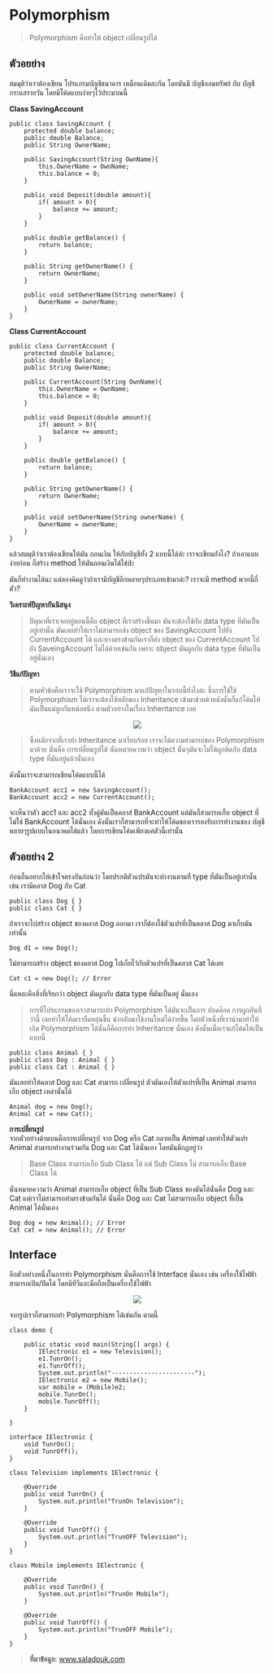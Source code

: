 #  Polymorphism
> Polymorphism คือทำให้ object เปลี่ยนรูปได้

## ตัวอยย่าง

สมมุติว่าเราต้องเขียน โปรแกรมบัญชีธนาคาร เหมือนเดิมละกัน โดยมันมี บัญชีออมทรัพย์ กับ บัญชีกระแสรายวัน โดยมีโค้ดแบบง่ายๆไว้ประมาณนี้

**Class SavingAccount**
```
public class SavingAccount {
    protected double balance;
    public double Balance;
    public String OwnerName;

    public SavingAccount(String OwnName){
        this.OwnerName = OwnName;
        this.balance = 0;
    }

    public void Deposit(double amount){
        if( amount > 0){
            balance += amount;
        }
    }

    public double getBalance() {
        return balance;
    }

    public String getOwnerName() {
        return OwnerName;
    }

    public void setOwnerName(String ownerName) {
        OwnerName = ownerName;
    }
}

```
**Class CurrentAccount**
```
public class CurrentAccount {
    protected double balance;
    public double Balance;
    public String OwnerName;

    public CurrentAccount(String OwnName){
        this.OwnerName = OwnName;
        this.balance = 0;
    }

    public void Deposit(double amount){
        if( amount > 0){
            balance += amount;
        }
    }

    public double getBalance() {
        return balance;
    }

    public String getOwnerName() {
        return OwnerName;
    }

    public void setOwnerName(String ownerName) {
        OwnerName = ownerName;
    }
}
```

แล้วสมมุติว่าเราต้องเขียนให้มัน ถอนเงิน ให้กับบัญชีทั้ง 2 แบบนี้ได้ล่ะ เราจะเขียนยังไง?
ถ้าเอาแบบง่ายก่อน ก็สร้าง method ให้มันถอนเงินได้ใช่ป่ะ

มันก็ทำงานได้นะ แต่ลองคิดดูว่าถ้าเรามีบัญชีอีกหลายๆประเภทเข้ามาล่ะ? เราจะมี method พวกนี้กี่ตัว?

**วิเคราะห์ปัญหากันนิสนุง**

> ปัญหาที่เราเจออยู่ตอนนี้คือ object ที่เราสร้างขึ้นมา มันจะต้องใช้กับ data type ที่มันเป็นอยู่เท่านั้น มันเลยทำให้เราไม่สามารถส่ง object ของ SavingAccount ไปยัง CurrentAccount ได้ และทางตรงข้ามกันเราก็ส่ง object ของ CurrentAccount ไปยัง SaveingAccount ไม่ได้ด้วยเช่นกัน เพราะ object มันผูกกับ data type ที่มันเป็นอยู่นั่นเอง

**วิธีแก้ปัญหา**

> ตามหัวข้อคือเราจะใช้ Polymorphism มาแก้ปัญหาในรอบนี้ยังไงล่ะ ซึ่งการใช้ใช้ Polymorphism ได้เราจะต้องใช้หลักของ Inheritance เข้ามาช่วยด้วยดังนั้นก็แก้โค้ดให้มันเป็นแม่ลูกกันหน่อยนึง ตามตัวอย่างในเรื่อง Inheritance เลย

<p align="center">
  <img src="https://gblobscdn.gitbook.com/assets%2F-Lm0_idNbY6k1lwp6hm4%2F-M1lfqlFTvI3gmheTI_q%2F-M1lfv-2-JCTy1CgkFXy%2Fimage%20(952).png">
</p>

> ซึ่งหลักจากที่เราทำ Inheritance มาเรียบร้อย เราจะได้ความสามารถของ Polymorphism มาด้วย นั่นคือ
การเปลี่ยนรูปได้ นั่นหมายความว่า object นั้นๆมันจะไม่ได้ผูกติดกับ data type ที่มันอยู่แล้วนั่นเอง

ดังนั้นเราจะสามารถเขียนโค้ดแบบนี้ได้

```
BankAccount acc1 = new SavingAccount();
BankAccount acc2 = new CurrentAccount();
```

จะเห็นว่าตัว acc1 และ acc2 ทั้งคู่มันเป็นคลาส์ BankAccount แต่มันก็สามารถเก็บ object ที่ไม่ใช่ BankAccount ได้นั่นเอง ดังนั้นเราก็สามารถที่จะทำให้โค้ดของเรารองรับการทำงานของ บัญชีหลายๆรูปแบบในอนาคตได้แล้ว โดยการเขียนโค้ดเพียงแค่ตัวนี้เท่านั้น

## ตัวอยย่าง 2

ก่อนอื่นอยากให้เข้าใจตรงกันก่อนว่า โดยปรกติตัวแปรมันจะทำงานตามที่ type ที่มันเป็นอยู่เท่านั้น เช่น เรามีคลาส Dog กับ Cat

```
public class Dog { }
public class Cat { }
```
ถ้าเราจะไปสร้าง object ของคลาส Dog ออกมา เราก็ต้องใช้ตัวแปรที่เป็นคลาส Dog มาเก็บมันเท่านั้น
```
Dog d1 = new Dog();
```
ไม่สามารถสร้าง object ของคลาส Dog ไปเก็บไว้กับตัวแปรที่เป็นคลาส Cat ได้เลย
```
Cat c1 = new Dog(); // Error
```
นี่แหละคือสิ่งที่เรียกว่า object มันผูกกับ data type ที่มันเป็นอยู่ นั่นเอง

>การที่โปรแกรมของเราสามารถทำ Polymorphism ได้มันจะเป็นการ ปลดล๊อค การผูกกันที่ว่านี้ เลยทำให้โค้ดเรายืดหยุ่นขึ้น นำกลับมาใช้งานใหม่ได้ง่ายขึ้น โดยตัวหนึ่งที่เรานำมาทำให้เกิด Polymorphism ได้นั่นก็คือการทำ Inheritance นั่นเอง ดังนั้นเมื่อเราแก้โค้ดให้เป็นแบบนี้

```
public class Animal { }
public class Dog : Animal { }
public class Cat : Animal { }
```
มันเลยทำให้คลาส Dog และ Cat สามารถ เปลี่ยนรูป ตัวมันเองให้ตัวแปรที่เป็น Animal สามารถเก็บ object เหล่านั้นได้

```
Animal dog = new Dog();
Animal cat = new Cat();
```

**การเปลี่ยนรูป**\
จากตัวอย่างด้านบนคือการเปลี่ยนรูป จาก Dog หรือ Cat กลายเป็น Animal เลยทำให้ตัวแปร Animal สามารถทำงานร่วมกัน Dog และ Cat ได้นั่นเอง โดยมันมีกฏอยู่ว่า

> Base Class สามารถเก็บ Sub Class ได้ แต่ Sub Class ไม่ สามารถเก็บ Base Class ได้

นั่นหมายความว่า Animal สามารถเก็บ object ที่เป็น Sub Class ของมันได้นั่นคือ Dog และ Cat แต่เราไม่สามารถทำตรงข้ามกันได้ นั่นคือ Dog และ Cat ไม่สามารถเก็บ object ที่เป็น Animal ได้นั่นเอง

```
Dog dog = new Animal(); // Error
Cat cat = new Animal(); // Error
```

## Interface
อีกตัวอย่างหนึ่งในการทำ Polymorphism นั่นคือการใช้ Interface นั่นเอง เช่น เครื่องใช้ไฟฟ้าสามารถเปิด/ปิดได้ โดยมีทีวีและมือถือเป็นเครื่องใช้ไฟฟ้า

<p align="center">
  <img src="https://gblobscdn.gitbook.com/assets%2F-Lm0_idNbY6k1lwp6hm4%2F-M1lfqlFTvI3gmheTI_q%2F-LshewbPaTTiMoeQ6Nrm%2Fimage.png">
</p>

จากรูปเราก็สามารถทำ Polymorphism ได้เช่นกัน ตามนี้
```
class demo {

    public static void main(String[] args) {
        IElectronic e1 = new Television();
        e1.TunrOn();
        e1.TunrOff();
        System.out.println("-----------------------");
        IElectronic e2 = new Mobile();
        var mobile = (Mobile)e2;
        mobile.TunrOn();
        mobile.TunrOff();
    }

}

interface IElectronic {
    void TunrOn();
    void TunrOff();
}

class Television implements IElectronic {

    @Override
    public void TunrOn() {
        System.out.println("TrunOn Television");
    }

    @Override
    public void TunrOff() {
        System.out.println("TrunOFF Television");
    }
}

class Mobile implements IElectronic {

    @Override
    public void TunrOn() {
        System.out.println("TrunOn Mobile");
    }

    @Override
    public void TunrOff() {
        System.out.println("TrunOFF Mobile");
    }
}
```

> **ที่มาข้อมูล:** 
 www.saladpuk.com